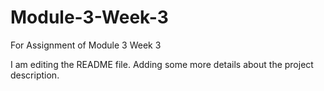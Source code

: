 # Module-3-Week-3
For Assignment of Module 3 Week 3

I am editing the README file. Adding some more details about the project description.
